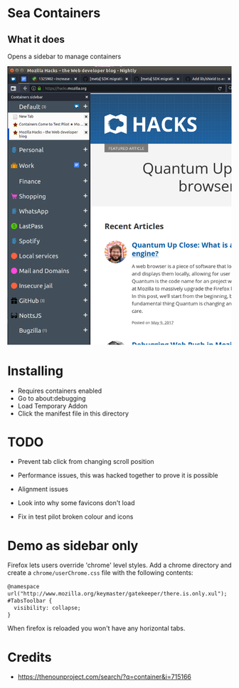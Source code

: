 # Sea Containers

## What it does

Opens a sidebar to manage containers

![Sidebar managing containers](preview.png)

# Installing

- Requires containers enabled
- Go to about:debugging
- Load Temporary Addon
- Click the manifest file in this directory

# TODO

- Prevent tab click from changing scroll position
- Performance issues, this was hacked together to prove it is possible
- Alignment issues
- Look into why some favicons don't load

- Fix in test pilot broken colour and icons

# Demo as sidebar only

Firefox lets users override 'chrome' level styles. Add a chrome directory and create a `chrome/userChrome.css` file with the following contents:

```
@namespace url("http://www.mozilla.org/keymaster/gatekeeper/there.is.only.xul");
#TabsToolbar {
  visibility: collapse;
}
```

When firefox is reloaded you won't have any horizontal tabs.


# Credits

- https://thenounproject.com/search/?q=container&i=715166
